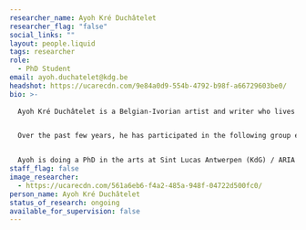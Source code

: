 ```yaml
---
researcher_name: Ayoh Kré Duchâtelet
researcher_flag: "false"
social_links: ""
layout: people.liquid
tags: researcher
role:
  - PhD Student
email: ayoh.duchatelet@kdg.be
headshot: https://ucarecdn.com/9e84a0d9-554b-4792-b98f-a66729603be0/
bio: >-
  
  Ayoh Kré Duchâtelet is a Belgian-Ivorian artist and writer who lives and works in Brussels. He conducts documentary research on colonial and contemporary situations. His research gives form to heterogeneous fictional assemblages that combine text, image, video and sound. He is nourished by a variety of questions concerning the relationship between affect, image and imperialism, and the construction and circulation of imaginaries in the context of what V.Y. Mudimbe has called "The Invention of Africa" and Joseph Tonda has called "Afrodystopia".


  Over the past few years, he has participated in the following group exhibitions: The Busan Biennale 2024, Seeing in the Dark (Busan), Branching Streams. Sketches of Kinship at Théodore Monod Museum (Dakar) in 2024, Style Congo. Heritage & Heresy at Civa (Brussels) in 2023,... ; His texts have been published by La Criée centre d’art contemporain (Rennes), Civa (Brussels), Ròt-Bò-Krik (La Grotte aux poissons aveugles to be published in october 2025). 


  Ayoh is doing a PhD in the arts at Sint Lucas Antwerpen (KdG) / ARIA (University of Antwerp), entitled *Hearing room: Ghosts of the African Democratic Assembly.*
staff_flag: false
image_researcher:
  - https://ucarecdn.com/561a6eb6-f4a2-485a-948f-04722d500fc0/
person_name: Ayoh Kré Duchâtelet
status_of_research: ongoing
available_for_supervision: false
---
```

